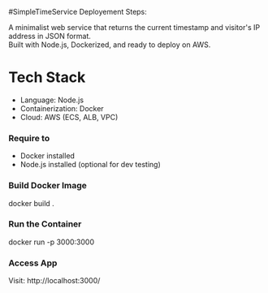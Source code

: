 #SimpleTimeService Deployement Steps:

A minimalist web service that returns the current timestamp and visitor's IP address in JSON format.  
Built with Node.js, Dockerized, and ready to deploy on AWS.

# Tech Stack
- Language: Node.js 
- Containerization: Docker
- Cloud: AWS (ECS, ALB, VPC)

### Require to 
- Docker installed
- Node.js installed (optional for dev testing)

### Build Docker Image
docker build  .

### Run the Container
docker run -p 3000:3000

### Access App
Visit: http://localhost:3000/


  





